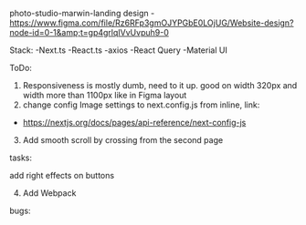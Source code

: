 photo-studio-marwin-landing
design - https://www.figma.com/file/Rz6RFp3gmOJYPGbE0LOjUG/Website-design?node-id=0-1&amp;t=gp4grlqIVvUvpuh9-0

Stack: -Next.ts -React.ts -axios -React Query -Material UI

ToDo:

1. Responsiveness is mostly dumb, need to it up. good on width 320px and width more than 1100px like in Figma layout
2. change config Image settings to next.config.js from inline, link:

- https://nextjs.org/docs/pages/api-reference/next-config-js

3. Add smooth scroll by crossing from the second page

tasks:

add right effects on buttons

4. Add Webpack

bugs:
